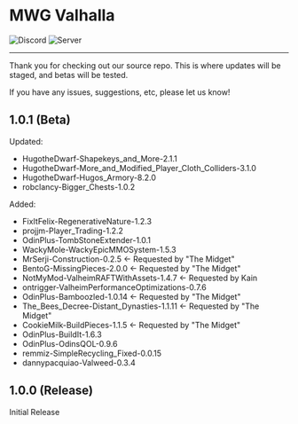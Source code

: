 # MWG Valhalla
![Discord](https://img.shields.io/discord/539569894749110300?label=Discord&logo=Discord&style=plastic)
![Server](https://status.mw-gc.com/api/badge/2/uptime/24?label=Server&labelSuffix=&prefix=Uptime=&suffix=%)
<hr>
Thank you for checking out our source repo.
This is where updates will be staged, and betas will be tested.

If you have any issues, suggestions, etc, please let us know!


## 1.0.1 (Beta)
Updated:

* HugotheDwarf-Shapekeys_and_More-2.1.1
* HugotheDwarf-More_and_Modified_Player_Cloth_Colliders-3.1.0
* HugotheDwarf-Hugos_Armory-8.2.0
* robclancy-Bigger_Chests-1.0.2

Added:

* FixItFelix-RegenerativeNature-1.2.3
* projjm-Player_Trading-1.2.2
* OdinPlus-TombStoneExtender-1.0.1
* WackyMole-WackyEpicMMOSystem-1.5.3
* MrSerji-Construction-0.2.5 <- Requested by "The Midget"
* BentoG-MissingPieces-2.0.0 <- Requested by "The Midget"
* NotMyMod-ValheimRAFTWithAssets-1.4.7 <- Requested by Kain
* ontrigger-ValheimPerformanceOptimizations-0.7.6
* OdinPlus-Bamboozled-1.0.14 <- Requested by "The Midget"
* The_Bees_Decree-Distant_Dynasties-1.1.11 <- Requested by "The Midget"
* CookieMilk-BuildPieces-1.1.5 <- Requested by "The Midget"
* OdinPlus-BuildIt-1.6.3
* OdinPlus-OdinsQOL-0.9.6
* remmiz-SimpleRecycling_Fixed-0.0.15
* dannypacquiao-Valweed-0.3.4

## 1.0.0 (Release)
Initial Release